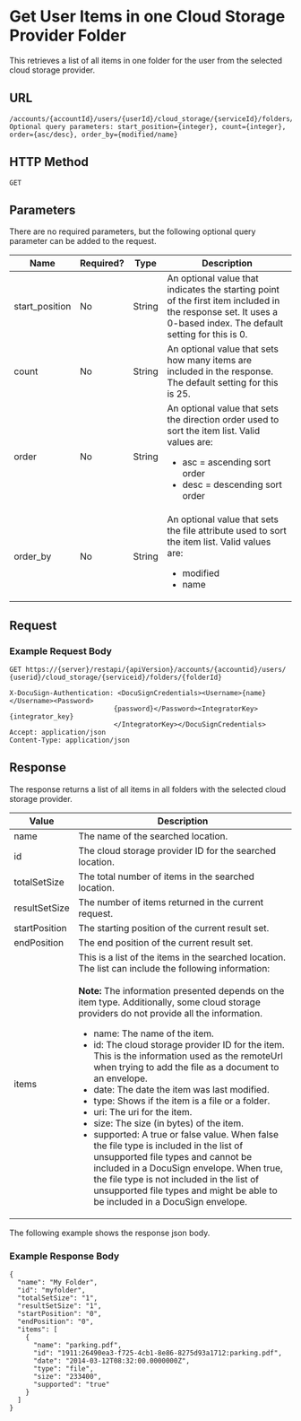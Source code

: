 # Get User Items in one Cloud Storage Provider Folder

This retrieves a list of all items in one folder for the user from the selected cloud storage provider.

## URL

    /accounts/{accountId}/users/{userId}/cloud_storage/{serviceId}/folders/{folderId}
    Optional query parameters: start_position={integer}, count={integer},
    order={asc/desc}, order_by={modified/name}

## HTTP Method

    GET

## Parameters

There are no required parameters, but the following optional query parameter can be added to the request.

|Name|Required?|Type|Description|
|----|---------|----|-----------|
|start_position|No|String|An optional value that indicates the starting point of the first item included in the response set. It uses a 0-based index. The default setting for this is 0.|
|count|No|String|An optional value that sets how many items are included in the response.<br/>The default setting for this is 25.|
|order|No|String|An optional value that sets the direction order used to sort the item list. Valid values are:<ul><li>asc = ascending sort order</li><li>desc = descending sort order</li></ul>|
|order_by|No|String|An optional value that sets the file attribute used to sort the item list. Valid values are:<ul><li>modified</li><li>name</li></ul>|

## Request

### Example Request Body

    GET https://{server}/restapi/{apiVersion}/accounts/{accountid}/users/
    {userid}/cloud_storage/{serviceid}/folders/{folderId}
    
    X-DocuSign-Authentication: <DocuSignCredentials><Username>{name}</Username><Password>
                              {password}</Password><IntegratorKey>{integrator_key}
                              </IntegratorKey></DocuSignCredentials>
    Accept: application/json
    Content-Type: application/json

## Response

The response returns a list of all items in all folders with the selected cloud storage provider.

|Value|Description|
|-----|-----------|
|name|The name of the searched location.|
|id|The cloud storage provider ID for the searched location.|
|totalSetSize|The total number of items in the searched location.|
|resultSetSize|The number of items returned in the current request.|
|startPosition|The starting position of the current result set.|
|endPosition|The end position of the current result set.|
|items|This is a list of the items in the searched location. The list can include the following information:<br/><br/>**Note:** The information presented depends on the item type. Additionally, some cloud storage providers do not provide all the information.<ul><li>name: The name of the item.</li><li>id: The cloud storage provider ID for the item. This is the information used as the remoteUrl when trying to add the file as a document to an envelope.</li><li>date: The date the item was last modified.</li><li>type: Shows if the item is a file or a folder.</li><li>uri: The uri for the item.</li><li>size: The size (in bytes) of the item.</li><li>supported: A true or false value. When false the file type is included in the list of unsupported file types and cannot be included in a DocuSign envelope. When true, the file type is not included in the list of unsupported file types and might be able to be included in a DocuSign envelope.</li></ul>|

The following example shows the response json body.

### Example Response Body

    {
      "name": "My Folder",
      "id": "myfolder",
      "totalSetSize": "1",
      "resultSetSize": "1",
      "startPosition": "0",
      "endPosition": "0",
      "items": [
        {
          "name": "parking.pdf",
          "id": "1911:26490ea3-f725-4cb1-8e86-8275d93a1712:parking.pdf",
          "date": "2014-03-12T08:32:00.0000000Z",
          "type": "file",
          "size": "233400",
          "supported": "true"
        }
      ]
    }
